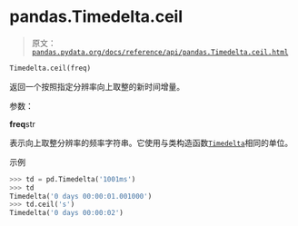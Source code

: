 # pandas.Timedelta.ceil

> 原文：[`pandas.pydata.org/docs/reference/api/pandas.Timedelta.ceil.html`](https://pandas.pydata.org/docs/reference/api/pandas.Timedelta.ceil.html)

```py
Timedelta.ceil(freq)
```

返回一个按照指定分辨率向上取整的新时间增量。

参数：

**freq**str

表示向上取整分辨率的频率字符串。它使用与类构造函数[`Timedelta`](https://pandas.pydata.org/docs/reference/api/pandas.Timedelta.html#pandas.Timedelta "pandas.Timedelta")相同的单位。

示例

```py
>>> td = pd.Timedelta('1001ms')
>>> td
Timedelta('0 days 00:00:01.001000')
>>> td.ceil('s')
Timedelta('0 days 00:00:02') 
```
